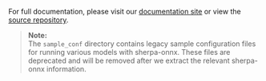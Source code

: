 For full documentation, please visit our [documentation site](https://open-llm-vtuber.github.io/) or view the [source repository](https://github.com/Open-LLM-VTuber/open-llm-vtuber.github.io).

> **Note:**  
> The `sample_conf` directory contains legacy sample configuration files for running various models with sherpa-onnx. These files are deprecated and will be removed after we extract the relevant sherpa-onnx information.